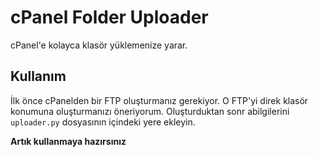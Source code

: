 # cPanel Folder Uploader
cPanel'e kolayca klasör yüklemenize yarar.

## Kullanım
İlk önce cPanelden bir FTP oluşturmanız gerekiyor. O FTP'yi direk klasör konumuna oluşturmanızı öneriyorum. Oluşturduktan sonr abilgilerini `uploader.py` dosyasının içindeki yere ekleyin.

**Artık kullanmaya hazırsınız**
